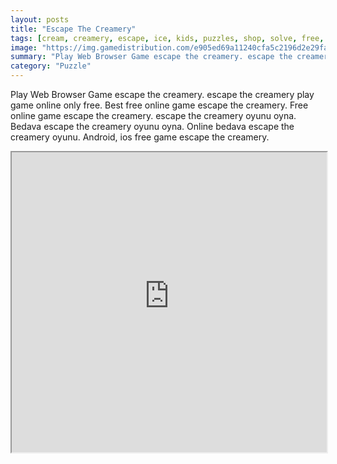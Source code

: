 ```yaml
---
layout: posts
title: "Escape The Creamery"
tags: [cream, creamery, escape, ice, kids, puzzles, shop, solve, free, online, games, oyna, game, free, games, play, play, games]
image: "https://img.gamedistribution.com/e905ed69a11240cfa5c2196d2e29faa2.jpg"
summary: "Play Web Browser Game escape the creamery. escape the creamery play game online only free. Best free online game escape the creamery. Free online game escape the creamery. escape the creamery oyunu oyna. Bedava escape the creamery oyunu oyna. Online bedava escape the creamery oyunu. Android, ios free game escape the creamery."
category: "Puzzle"
---
```


Play Web Browser Game escape the creamery. escape the creamery play game online only free. Best free online game escape the creamery. Free online game escape the creamery. escape the creamery oyunu oyna. Bedava escape the creamery oyunu oyna. Online bedava escape the creamery oyunu. Android, ios free game escape the creamery.

<iframe width="100%" height="480px;" src="https://flash.gamedistribution.com?game=e905ed69a11240cfa5c2196d2e29faa2"></iframe>